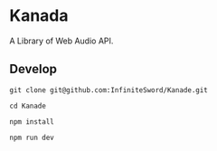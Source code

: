 # Kanada

A Library of Web Audio API.

## Develop

``` shell
git clone git@github.com:InfiniteSword/Kanade.git

cd Kanade

npm install

npm run dev
```